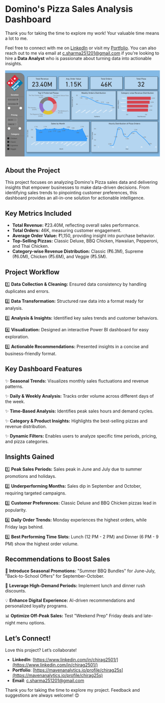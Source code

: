 # Domino's Pizza Sales Analysis Dashboard

Thank you for taking the time to explore my work! Your valuable time means a lot to me.  

Feel free to connect with me on [LinkedIn](https://www.linkedin.com/in/chirag2501/) or visit my [Portfolio](https://mavenanalytics.io/profile/chirag25s). You can also reach out to me via email at [c.sharma251201@gmail.com](https://mail.google.com/mail/u/1/?ogbl#inbox?compose=DmwnWtVcJrrhwBNnwDXdxfjPvCRRxhhcpQrRRNmQGTvwgrMJmmcpPfBFvThWBQJbrJrXkXPLhZjb) if you're looking to hire a **Data Analyst** who is passionate about turning data into actionable insights. 

![Domino's Pizza Sales Analysis Dashboard](https://github.com/Chirag25s/Dominos-Sales-Dashboard/blob/main/Screenshot%202025-07-21%20145728.png)

## About the Project
This project focuses on analyzing Domino's Pizza sales data and delivering insights that empower businesses to make data-driven decisions. From identifying sales trends to pinpointing customer preferences, this dashboard provides an all-in-one solution for actionable intelligence.

## Key Metrics Included
- **Total Revenue:** ₹23.40M, reflecting overall sales performance.
- **Total Orders:** 46K, measuring customer engagement.
- **Average Order Value:** ₹1,150, providing insight into purchase behavior.
- **Top-Selling Pizzas:** Classic Deluxe, BBQ Chicken, Hawaiian, Pepperoni, and Thai Chicken.
- **Category-wise Revenue Distribution:** Classic (₹6.3M), Supreme (₹6.0M), Chicken (₹5.6M), and Veggie (₹5.5M).

## Project Workflow
1️⃣ **Data Collection & Cleaning:** Ensured data consistency by handling duplicates and errors.

2️⃣ **Data Transformation:** Structured raw data into a format ready for analysis.

3️⃣ **Analysis & Insights:** Identified key sales trends and customer behaviors.

4️⃣ **Visualization:** Designed an interactive Power BI dashboard for easy exploration.

5️⃣ **Actionable Recommendations:** Presented insights in a concise and business-friendly format.

## Key Dashboard Features
✨ **Seasonal Trends:** Visualizes monthly sales fluctuations and revenue patterns.

✨ **Daily & Weekly Analysis:** Tracks order volume across different days of the week.

✨ **Time-Based Analysis:** Identifies peak sales hours and demand cycles.

✨ **Category & Product Insights:** Highlights the best-selling pizzas and revenue distribution.

✨ **Dynamic Filters:** Enables users to analyze specific time periods, pricing, and pizza categories.

## Insights Gained
1️⃣ **Peak Sales Periods:** Sales peak in June and July due to summer promotions and holidays.

2️⃣ **Underperforming Months:** Sales dip in September and October, requiring targeted campaigns.

3️⃣ **Customer Preferences:** Classic Deluxe and BBQ Chicken pizzas lead in popularity.

4️⃣ **Daily Order Trends:** Monday experiences the highest orders, while Friday lags behind.

5️⃣ **Best Performing Time Slots:** Lunch (12 PM - 2 PM) and Dinner (6 PM - 9 PM) show the highest order volume.

## Recommendations to Boost Sales
🚀 **Introduce Seasonal Promotions:** "Summer BBQ Bundles" for June-July, "Back-to-School Offers" for September-October.

🎯 **Leverage High-Demand Periods:** Implement lunch and dinner rush discounts.

💡 **Enhance Digital Experience:** AI-driven recommendations and personalized loyalty programs.

📊 **Optimize Off-Peak Sales:** Test "Weekend Prep" Friday deals and late-night menu options.

## **Let’s Connect!**

Love this project? Let’s collaborate!  
- **LinkedIn**: [https://www.linkedin.com/in/chirag2501/](https://www.linkedin.com/in/chirag2501/)  
- **Portfolio**: [https://mavenanalytics.io/profile/chirag25s](https://mavenanalytics.io/profile/chirag25s)  
- **Email**: [c.sharma251201@gmail.com](mailto:c.sharma251201@gmail.com)  

Thank you for taking the time to explore my project. Feedback and suggestions are always welcome! 😊

